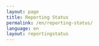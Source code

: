 ```yaml
---
layout: page
title: Reporting Status
permalink: /en/reporting-status/
language: en
layout: reportingstatus
---
```

